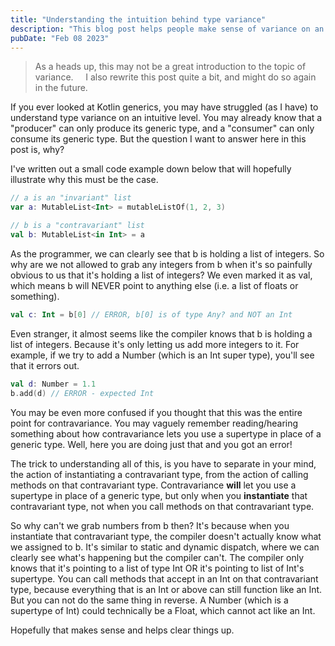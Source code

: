 ```yaml
---
title: "Understanding the intuition behind type variance"
description: "This blog post helps people make sense of variance on an intutitive level."
pubDate: "Feb 08 2023"
---
```


> As a heads up, this may not be a great introduction to the topic of variance. &nbsp; &nbsp; I also rewrite this post quite a bit, and might do so again in the future.

If you ever looked at Kotlin generics, you may have struggled (as I have) to understand type variance on an intuitive level. You may already know that a "producer" can only produce its generic type, and a "consumer" can only consume its generic type. But the question I want to answer here in this post is, why?

I've written out a small code example down below that will hopefully illustrate why this must be the case.

```kotlin
// a is an "invariant" list
var a: MutableList<Int> = mutableListOf(1, 2, 3)

// b is a "contravariant" list
val b: MutableList<in Int> = a
```

As the programmer, we can clearly see that b is holding a list of integers. So why are we not allowed to grab any integers from b when it's so painfully obvious to us that it's holding a list of integers? We even marked it as val, which means b will NEVER point to anything else (i.e. a list of floats or something).

```kotlin
val c: Int = b[0] // ERROR, b[0] is of type Any? and NOT an Int
```

Even stranger, it almost seems like the compiler knows that b is holding a list of integers. Because it's only letting us add more integers to it. For example, if we try to add a Number (which is an Int super type), you'll see that it errors out.

```kotlin
val d: Number = 1.1
b.add(d) // ERROR - expected Int
```

You may be even more confused if you thought that this was the entire point for contravariance. You may vaguely remember reading/hearing something about how contravariance lets you use a supertype in place of a generic type. Well, here you are doing just that and you got an error!

The trick to understanding all of this, is you have to separate in your mind, the action of instantiating a contravariant type, from the action of calling methods on that contravariant type. Contravariance __will__ let you use a supertype in place of a generic type, but only when you **instantiate** that contravariant type, not when you call methods on that contravariant type.

So why can't we grab numbers from b then? It's because when you instantiate that contravariant type, the compiler doesn't actually know what we assigned to b. It's similar to static and dynamic dispatch, where we can clearly see what's happening but the compiler can't. The compiler only knows that it's pointing to a list of type Int OR it's pointing to list of Int's supertype. You can call methods that accept in an Int on that contravariant type, because everything that is an Int or above can still function like an Int. But you can not do the same thing in reverse. A Number (which is a supertype of Int) could technically be a Float, which cannot act like an Int.

Hopefully that makes sense and helps clear things up.